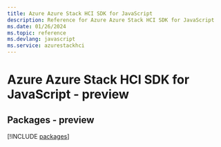 ```yaml
---
title: Azure Azure Stack HCI SDK for JavaScript
description: Reference for Azure Azure Stack HCI SDK for JavaScript
ms.date: 01/26/2024
ms.topic: reference
ms.devlang: javascript
ms.service: azurestackhci
---
```

# Azure Azure Stack HCI SDK for JavaScript - preview
## Packages - preview
[!INCLUDE [packages](azure-stack-hci-index.md)]